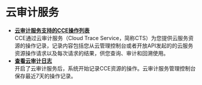 # 云审计服务<a name="cce_01_0024"></a>

-   **[云审计服务支持的CCE操作列表](云审计服务支持的CCE操作列表.md)**  
CCE通过云审计服务（Cloud Trace Service，简称CTS）为您提供云服务资源的操作记录，记录内容包括您从云管理控制台或者开放API发起的的云服务资源操作请求以及每次请求的结果，供您查询、审计和回溯使用。
-   **[查看云审计日志](查看云审计日志.md)**  
开启了云审计服务后，系统开始记录CCE资源的操作。云审计服务管理控制台保存最近7天的操作记录。

